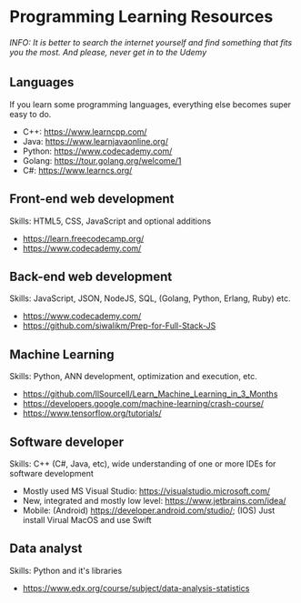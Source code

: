 # Programming Learning Resources
###### INFO: It is better to search the internet yourself and find something that fits you the most. And please, never get in to the Udemy

## Languages
If you learn some programming languages, everything else becomes super easy to do.
- C++: https://www.learncpp.com/
- Java: https://www.learnjavaonline.org/
- Python: https://www.codecademy.com/
- Golang: https://tour.golang.org/welcome/1
- C#: https://www.learncs.org/


## Front-end web development
Skills: HTML5, CSS, JavaScript and optional additions
- https://learn.freecodecamp.org/
- https://www.codecademy.com/

## Back-end web development
Skills: JavaScript, JSON, NodeJS, SQL, (Golang, Python, Erlang, Ruby) etc.
- https://www.codecademy.com/
- https://github.com/siwalikm/Prep-for-Full-Stack-JS

## Machine Learning
Skills: Python, ANN development, optimization and execution, etc.
- https://github.com/llSourcell/Learn_Machine_Learning_in_3_Months
- https://developers.google.com/machine-learning/crash-course/
- https://www.tensorflow.org/tutorials/

## Software developer
Skills: C++ (C#, Java, etc), wide understanding of one or more IDEs for software development
- Mostly used MS Visual Studio: https://visualstudio.microsoft.com/
- New, integrated and mostly low level: https://www.jetbrains.com/idea/
- Mobile: (Android) https://developer.android.com/studio/; (IOS) Just install Virual MacOS and use Swift

## Data analyst
Skills: Python and it's libraries
- https://www.edx.org/course/subject/data-analysis-statistics
